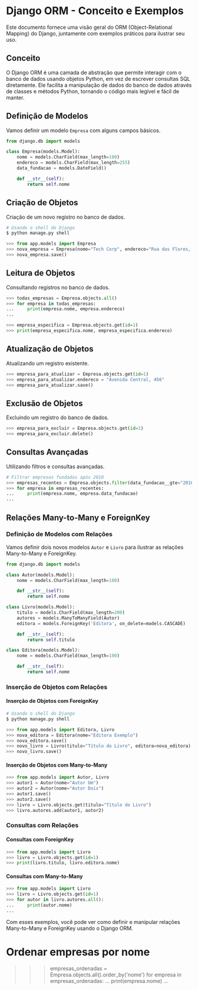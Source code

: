 
# Django ORM - Conceito e Exemplos

Este documento fornece uma visão geral do ORM (Object-Relational Mapping) do Django, juntamente com exemplos práticos para ilustrar seu uso.

## Conceito

O Django ORM é uma camada de abstração que permite interagir com o banco de dados usando objetos Python, em vez de escrever consultas SQL diretamente. Ele facilita a manipulação de dados do banco de dados através de classes e métodos Python, tornando o código mais legível e fácil de manter.

## Definição de Modelos

Vamos definir um modelo `Empresa` com alguns campos básicos.

```python
from django.db import models

class Empresa(models.Model):
    nome = models.CharField(max_length=100)
    endereco = models.CharField(max_length=255)
    data_fundacao = models.DateField()

    def __str__(self):
        return self.nome
```

## Criação de Objetos

Criação de um novo registro no banco de dados.

```python
# Usando o shell do Django
$ python manage.py shell

>>> from app.models import Empresa
>>> nova_empresa = Empresa(nome="Tech Corp", endereco="Rua das Flores, 123", data_fundacao="2020-01-01")
>>> nova_empresa.save()
```

## Leitura de Objetos

Consultando registros no banco de dados.

```python
>>> todas_empresas = Empresa.objects.all()
>>> for empresa in todas_empresas:
...     print(empresa.nome, empresa.endereco)
...

>>> empresa_especifica = Empresa.objects.get(id=1)
>>> print(empresa_especifica.nome, empresa_especifica.endereco)
```

## Atualização de Objetos

Atualizando um registro existente.

```python
>>> empresa_para_atualizar = Empresa.objects.get(id=1)
>>> empresa_para_atualizar.endereco = "Avenida Central, 456"
>>> empresa_para_atualizar.save()
```

## Exclusão de Objetos

Excluindo um registro do banco de dados.

```python
>>> empresa_para_excluir = Empresa.objects.get(id=1)
>>> empresa_para_excluir.delete()
```

## Consultas Avançadas

Utilizando filtros e consultas avançadas.

```python
# Filtrar empresas fundadas após 2010
>>> empresas_recentes = Empresa.objects.filter(data_fundacao__gte="2010-01-01")
>>> for empresa in empresas_recentes:
...     print(empresa.nome, empresa.data_fundacao)
...

```

## Relações Many-to-Many e ForeignKey

### Definição de Modelos com Relações

Vamos definir dois novos modelos `Autor` e `Livro` para ilustrar as relações Many-to-Many e ForeignKey.

```python
from django.db import models

class Autor(models.Model):
    nome = models.CharField(max_length=100)

    def __str__(self):
        return self.nome

class Livro(models.Model):
    titulo = models.CharField(max_length=200)
    autores = models.ManyToManyField(Autor)
    editora = models.ForeignKey('Editora', on_delete=models.CASCADE)

    def __str__(self):
        return self.titulo

class Editora(models.Model):
    nome = models.CharField(max_length=100)

    def __str__(self):
        return self.nome
```

### Inserção de Objetos com Relações

#### Inserção de Objetos com ForeignKey

```python
# Usando o shell do Django
$ python manage.py shell

>>> from app.models import Editora, Livro
>>> nova_editora = Editora(nome="Editora Exemplo")
>>> nova_editora.save()
>>> novo_livro = Livro(titulo="Título do Livro", editora=nova_editora)
>>> novo_livro.save()
```

#### Inserção de Objetos com Many-to-Many

```python
>>> from app.models import Autor, Livro
>>> autor1 = Autor(nome="Autor Um")
>>> autor2 = Autor(nome="Autor Dois")
>>> autor1.save()
>>> autor2.save()
>>> livro = Livro.objects.get(titulo="Título do Livro")
>>> livro.autores.add(autor1, autor2)
```

### Consultas com Relações

#### Consultas com ForeignKey

```python
>>> from app.models import Livro
>>> livro = Livro.objects.get(id=1)
>>> print(livro.titulo, livro.editora.nome)
```

#### Consultas com Many-to-Many

```python
>>> from app.models import Livro
>>> livro = Livro.objects.get(id=1)
>>> for autor in livro.autores.all():
...     print(autor.nome)
...
```

Com esses exemplos, você pode ver como definir e manipular relações Many-to-Many e ForeignKey usando o Django ORM.


# Ordenar empresas por nome
>>> empresas_ordenadas = Empresa.objects.all().order_by('nome')
>>> for empresa in empresas_ordenadas:
...     print(empresa.nome)
...
```
